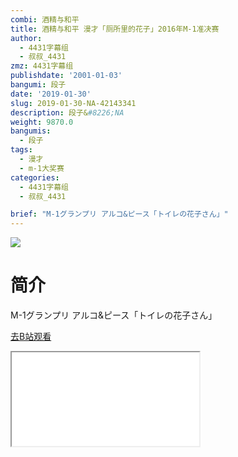 ```yaml
---
combi: 酒精与和平
title: 酒精与和平 漫才「厕所里的花子」2016年M-1准决赛
author:
  - 4431字幕组
  - 叔叔_4431
zmz: 4431字幕组
publishdate: '2001-01-03'
bangumi: 段子
date: '2019-01-30'
slug: 2019-01-30-NA-42143341
description: 段子&#8226;NA
weight: 9870.0
bangumis:
  - 段子
tags:
  - 漫才
  - m-1大奖赛
categories:
  - 4431字幕组
  - 叔叔_4431

brief: "M-1グランプリ アルコ&ピース「トイレの花子さん」"
---
```

![](https://i.imgur.com/ep1AIRn.jpg)
# 简介  
M-1グランプリ
アルコ&ピース「トイレの花子さん」  

[去B站观看](https://www.bilibili.com/video/av42143341/)
<div class ="resp-container"><iframe class="testiframe" src="//player.bilibili.com/player.html?aid=42143341"", scrolling="no", allowfullscreen="true" > </iframe></div> 
